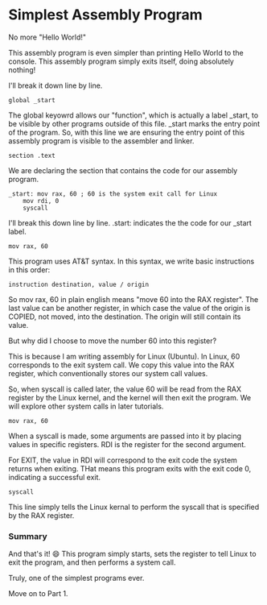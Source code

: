 # Simplest Assembly Program
No more "Hello World!"
<br>

This assembly program is even simpler than printing Hello World to the console. This assembly program simply exits itself, doing absolutely nothing!
<br>

I'll break it down line by line.

```
global _start
```

The global keyowrd allows our "function", which is actually a label _start, to be visible by other programs outside of this file. _start marks the entry point of the program. So, with this line we are ensuring the entry point of this assembly program is visible to the      assembler and linker.

```
section .text
```
We are declaring the section that contains the code for our assembly program.

```
_start:	mov rax, 60 ; 60 is the system exit call for Linux
	mov rdi, 0
	syscall
```
I'll break this down line by line. .start: indicates the the code for our _start label.

```
mov rax, 60
```

This program uses AT&T syntax. In this syntax, we write basic instructions in this order:
```
instruction destination, value / origin
```

So mov rax, 60 in plain english means "move 60 into the RAX register". The last value can be another register, in which case the value of the origin is COPIED, not moved, into the destination. The origin will still contain its value.
<br>

But why did I choose to move the number 60 into this register?
<br>

This is because I am writing assembly for Linux (Ubuntu). In Linux, 60 corresponds to the exit system call. We copy this value into the RAX register, which conventionally stores our system call values.
<br>

So, when syscall is called later, the value 60 will be read from the RAX register by the Linux kernel, and the kernel will then exit the program. We will explore other system calls in later tutorials.

```
mov rax, 60
```

When a syscall is made, some arguments are passed into it by placing values in specific registers. RDI is the register for the second argument.
<br>

For EXIT, the value in RDI will correspond to the exit code the system returns when exiting. THat means this program exits with the exit code 0, indicating a successful exit.

```
syscall
```
This line simply tells the Linux kernal to perform the syscall that is specified by the RAX register.

### Summary

And that's it! 😄 This program simply starts, sets the register to tell Linux to exit the program, and then performs a system call.

Truly, one of the simplest programs ever.

Move on to Part 1.
